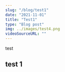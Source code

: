 ```yaml
---
slug: "/blog/test1"
date: "2021-11-01"
title: "Test1"
type: "Blog post"
img: ../images/test4.png
videoSourceURL: ""
---
```


test

## test 1
